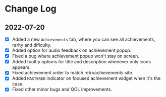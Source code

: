 # Change Log
## 2022-07-20
- [x] Added a new `Achievements` tab, where you can see all achievements, rarity and dificulty.
- [x] Added option for audio feedback on achievement popup.
- [x] Fixed a bug where achievement popup won't stay on screen.
- [x] Added tooltip options for title and description whenever only icons appears.
- [x] Fixed achievement order to match retroachievements site.
- [x] Added `MASTERED` indicator on focused achievement widget when it's the case.
- [x] Fixed other minor bugs and QOL improvements.
